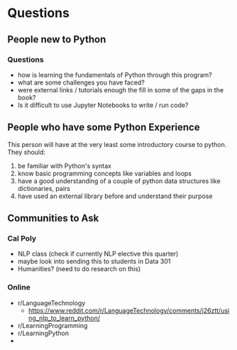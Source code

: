 # Questions



## People new to Python

### Questions

* how is learning the fundamentals of Python through this program?
* what are some challenges you have faced?
* were external links / tutorials enough the fill in some of the gaps in the book?
* Is it difficult to use Jupyter Notebooks to write / run code?

## People who have some Python Experience

This person will have at the very least some introductory course to python. They should:

1. be familiar with Python's syntax
2. know basic programming concepts like variables and loops
3. have a good understanding of a couple of python data structures like dictionaries, pairs
4. have used an external library before and understand their purpose

## Communities to Ask

### Cal Poly

* NLP class (check if currently NLP elective this quarter)
* maybe look into sending this to students in Data 301
* Humanities? (need to do research on this)

### Online

* r/LanguageTechnology
  * https://www.reddit.com/r/LanguageTechnology/comments/j26ztt/using_nlp_to_learn_python/
* r/LearningProgramming
* r/LearningPython
* 